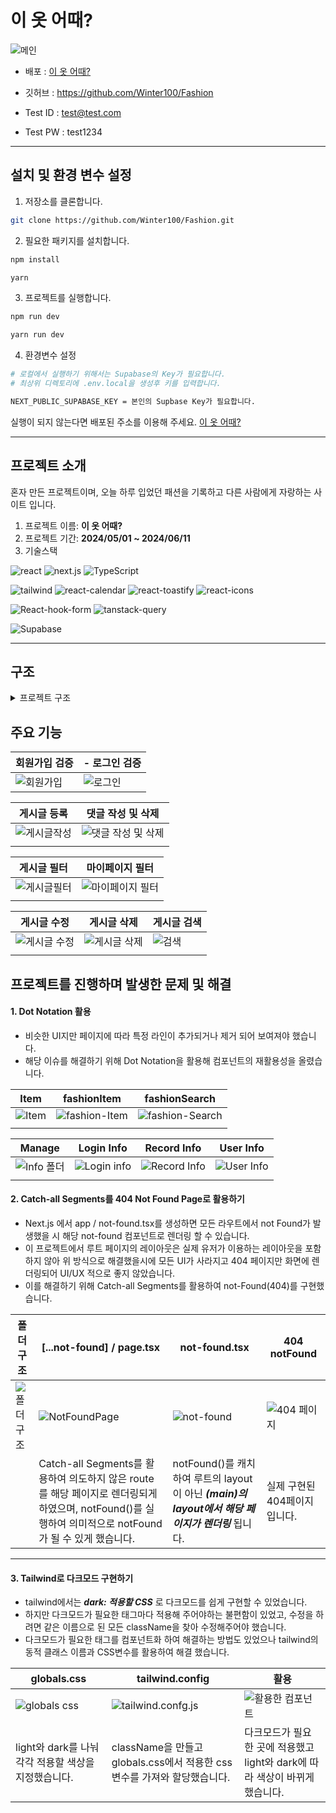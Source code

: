 # 이 옷 어때?

![메인](https://github.com/Winter100/Fashion/assets/119467710/9b134406-2f35-4560-b0bf-e8237b8a0cde)

- 배포 : [이 옷 어때?](https://fashion-mocha.vercel.app/)

- 깃허브 : https://github.com/Winter100/Fashion
- Test ID : test@test.com
- Test PW : test1234

<hr>

## 설치 및 환경 변수 설정

1. 저장소를 클론합니다.

```bash
git clone https://github.com/Winter100/Fashion.git
```

2. 필요한 패키지를 설치합니다.

```bash
npm install
```

```bash
yarn
```

3. 프로젝트를 실행합니다.

```bash
npm run dev
```

```bash
yarn run dev
```

4. 환경변수 설정

```bash
# 로컬에서 실행하기 위해서는 Supabase의 Key가 필요합니다.
# 최상위 디렉토리에 .env.local을 생성후 키를 입력합니다.

NEXT_PUBLIC_SUPABASE_KEY = 본인의 Supbase Key가 필요합니다.
```

실행이 되지 않는다면 배포된 주소를 이용해 주세요. [이 옷 어때?](https://fashion-mocha.vercel.app/)

<hr>

## 프로젝트 소개

혼자 만든 프로젝트이며, 오늘 하루 입었던 패션을 기록하고 다른 사람에게 자랑하는 사이트 입니다.

1. 프로젝트 이름: <b>이 옷 어때?</b>
2. 프로젝트 기간: <b>2024/05/01 ~ 2024/06/11</b>
3. 기술스택

![react](https://img.shields.io/badge/React-20232A?style=for-the-badge&logo=react&logoColor=61DAFB)
![next.js](<https://img.shields.io/badge/Next.js(app)-000?logo=nextdotjs&logoColor=fff&style=for-the-badge>)
![TypeScript](https://img.shields.io/badge/TypeScript-007ACC?style=for-the-badge&logo=typescript&logoColor=white)

![tailwind](https://img.shields.io/badge/Tailwind_CSS-38B2AC?style=for-the-badge&logo=tailwind-css&logoColor=white)
![react-calendar](https://img.shields.io/badge/react_calendar-01?logo=react-calendar&logoColor=fff&style=for-the-badge)
![react-toastify](https://img.shields.io/badge/react_toastify-002?logo=react-toastify&logoColor=fff&style=for-the-badge)
![react-icons](https://img.shields.io/badge/react_icons-000?logo=react-icons&logoColor=fff&style=for-the-badge)

![React-hook-form](https://img.shields.io/badge/React_hook_form-007ACC?style=for-the-badge&logo=react-hook-form&logoColor=white)
![tanstack-query](https://img.shields.io/badge/tanstack_query-005?logo=tanstack_query&logoColor=fff&style=for-the-badge)

![Supabase](https://img.shields.io/badge/Supabase-181818?style=for-the-badge&logo=supabase&logoColor=white)

<hr>

## 구조

<details>
<summary>프로젝트 구조</summary>

```bash
fashion
├─ .eslintrc.json
├─ .gitignore
├─ .prettierrc.json
├─ next.config.js
├─ package-lock.json
├─ package.json
├─ postcss.config.js
├─ public
│  ├─ 404.png
│  └─ meta-image.png
├─ README.md
├─ src
│  └─ app
│     ├─ (route)
│     │  ├─ (main)
│     │  │  ├─ (non-ProtectedRoute)
│     │  │  │  ├─ detail
│     │  │  │  │  └─ [tag]
│     │  │  │  │     └─ [id]
│     │  │  │  │        └─ page.tsx
│     │  │  │  ├─ fashion
│     │  │  │  │  └─ [tag]
│     │  │  │  │     ├─ loading.tsx
│     │  │  │  │     └─ page.tsx
│     │  │  │  └─ search
│     │  │  │     ├─ loading.tsx
│     │  │  │     └─ page.tsx
│     │  │  ├─ (ProtectedRoute)
│     │  │  │  ├─ (Auth)
│     │  │  │  │  ├─ edit
│     │  │  │  │  │  └─ [tag]
│     │  │  │  │  │     └─ [id]
│     │  │  │  │  │        └─ page.tsx
│     │  │  │  │  ├─ layout.tsx
│     │  │  │  │  ├─ mypage
│     │  │  │  │  │  ├─ list
│     │  │  │  │  │  │  └─ page.tsx
│     │  │  │  │  │  └─ page.tsx
│     │  │  │  │  └─ write
│     │  │  │  │     └─ page.tsx
│     │  │  │  └─ (NoAuth)
│     │  │  │     ├─ auth
│     │  │  │     │  ├─ signin
│     │  │  │     │  │  └─ page.tsx
│     │  │  │     │  └─ signup
│     │  │  │     │     └─ page.tsx
│     │  │  │     └─ layout.tsx
│     │  │  ├─ layout.tsx
│     │  │  ├─ not-found.tsx
│     │  │  └─ [...not-found]
│     │  │     └─ page.tsx
│     │  └─ page.tsx
│     ├─ globals.css
│     ├─ icon.ico
│     ├─ layout.tsx
│     ├─ _api
│     │  ├─ auth
│     │  │  ├─ getUser.ts
│     │  │  ├─ signIn.ts
│     │  │  ├─ signOut.ts
│     │  │  └─ signUp.ts
│     │  ├─ authApi.ts
│     │  ├─ fashion
│     │  │  ├─ createComment.ts
│     │  │  ├─ createFashion.ts
│     │  │  ├─ deleteComment.ts
│     │  │  ├─ deleteFashion.ts
│     │  │  ├─ readComments.ts
│     │  │  ├─ readFashion.ts
│     │  │  ├─ readFashionEditData.ts
│     │  │  ├─ readFashionList.ts
│     │  │  ├─ readMyFashionList.ts
│     │  │  ├─ readSearchFashion.ts
│     │  │  └─ updateFashion.ts
│     │  ├─ fashionApi.ts
│     │  └─ supabase.ts
│     ├─ _components
│     │  ├─ Auth
│     │  │  ├─ InputField.tsx
│     │  │  ├─ SignIn.tsx
│     │  │  └─ SignUp.tsx
│     │  ├─ Button
│     │  │  ├─ BackButton.tsx
│     │  │  └─ DarkModeToggleBtn.tsx
│     │  ├─ Calendar
│     │  │  └─ MainCalendar.tsx
│     │  ├─ Comment
│     │  │  ├─ Comment
│     │  │  │  ├─ Comment.tsx
│     │  │  │  ├─ CommentContent.tsx
│     │  │  │  ├─ CommentHeader.tsx
│     │  │  │  └─ CommentTitle.tsx
│     │  │  ├─ CommentEntry.tsx
│     │  │  ├─ CommentList.tsx
│     │  │  ├─ CommentView.tsx
│     │  │  └─ CommentWrite.tsx
│     │  ├─ Error
│     │  │  └─ AlertWrapper.tsx
│     │  ├─ Fashion
│     │  │  ├─ Detail
│     │  │  │  ├─ ContentSection.tsx
│     │  │  │  ├─ Detail.tsx
│     │  │  │  ├─ DetailItem.tsx
│     │  │  │  ├─ ImageSection.tsx
│     │  │  │  └─ LabelContent.tsx
│     │  │  ├─ Edit
│     │  │  │  ├─ ContentTextarea.tsx
│     │  │  │  ├─ Edit.tsx
│     │  │  │  ├─ ImageUpload.tsx
│     │  │  │  ├─ SubmitButtons.tsx
│     │  │  │  ├─ TagSelect.tsx
│     │  │  │  └─ TitleInput.tsx
│     │  │  ├─ Fashion
│     │  │  │  ├─ FashionItem.tsx
│     │  │  │  ├─ FashionList.tsx
│     │  │  │  └─ Item
│     │  │  │     ├─ Item.tsx
│     │  │  │     ├─ ItemBody.tsx
│     │  │  │     ├─ ItemImage.tsx
│     │  │  │     └─ ItemSubTitle.tsx
│     │  │  ├─ ItemEntry.tsx
│     │  │  ├─ MyFashion
│     │  │  │  ├─ MyFashionItem.tsx
│     │  │  │  ├─ MyFashionList.tsx
│     │  │  │  └─ MyFashionListTitle.tsx
│     │  │  └─ SearchFashion
│     │  │     ├─ SearchFashionList.tsx
│     │  │     └─ SearchItem.tsx
│     │  ├─ Gnb
│     │  │  ├─ AuthMenu.tsx
│     │  │  ├─ Link
│     │  │  │  └─ MenuItem.tsx
│     │  │  ├─ MobileMenu.tsx
│     │  │  ├─ PcMenu.tsx
│     │  │  ├─ Search.tsx
│     │  │  ├─ Title.tsx
│     │  │  └─ TopGnb.tsx
│     │  ├─ Manage
│     │  │  ├─ Manage.tsx
│     │  │  ├─ ManageContent.tsx
│     │  │  ├─ ManageContentArea.tsx
│     │  │  ├─ ManageContentWrapper.tsx
│     │  │  ├─ ManageDescription.tsx
│     │  │  ├─ ManageLabel.tsx
│     │  │  └─ ManageTitle.tsx
│     │  ├─ Modal
│     │  │  ├─ DeleteBtn.tsx
│     │  │  └─ ModalCalendar.tsx
│     │  ├─ My
│     │  │  ├─ LoginInfo.tsx
│     │  │  ├─ RecordInfo.tsx
│     │  │  └─ UserInfo.tsx
│     │  ├─ Pagination
│     │  │  └─ Pagination.tsx
│     │  ├─ Skeleton
│     │  │  └─ FashionSkleton.tsx
│     │  └─ Spinner
│     │     └─ LoadingSpinner.tsx
│     ├─ _constant
│     │  └─ constant.ts
│     ├─ _fonts
│     │  └─ Dongle-Regular.ttf
│     ├─ _hooks
│     │  ├─ useAuth
│     │  │  ├─ useSignIn.ts
│     │  │  ├─ useSignOut.ts
│     │  │  ├─ useSignUp.ts
│     │  │  └─ useUser.ts
│     │  ├─ useAuth.ts
│     │  ├─ useChangeParams.ts
│     │  ├─ useFashion
│     │  │  ├─ useCreate.ts
│     │  │  ├─ useCreateComment.ts
│     │  │  ├─ useDelete.ts
│     │  │  ├─ useDeleteComment.ts
│     │  │  ├─ useReadComments.ts
│     │  │  ├─ useReadDetail.ts
│     │  │  ├─ useReadFashionEditData.ts
│     │  │  ├─ useReadFashionList.ts
│     │  │  ├─ useReadMyFashionList.ts
│     │  │  ├─ useReadSearch.ts
│     │  │  ├─ useSearch.ts
│     │  │  └─ useUpdate.ts
│     │  ├─ useFashion.ts
│     │  ├─ useLoading.ts
│     │  ├─ useLocalStorageState.ts
│     │  ├─ usePreview.ts
│     │  ├─ useQueryString.ts
│     │  ├─ useRouteChange.ts
│     │  └─ useWriteForm.ts
│     ├─ _layouts
│     │  ├─ HomeLayout.tsx
│     │  └─ Protected
│     │     ├─ AuthProtectedRoute.tsx
│     │     └─ NoAuthProtectedRoute.tsx
│     ├─ _provider
│     │  ├─ DarkModeProvider.tsx
│     │  ├─ TanstackProvider.tsx
│     │  ├─ ToastProvider.tsx
│     │  └─ UserContextProvider.tsx
│     ├─ _types
│     │  └─ type.ts
│     └─ _utils
│        ├─ autoSignOut.ts
│        ├─ convertToKST.ts
│        ├─ convertToTag.ts
│        ├─ dateFn.ts
│        ├─ generateImageMetadata.ts
│        ├─ getQueryClient.ts
│        ├─ imgCompression.ts
│        ├─ isValid.ts
│        ├─ localstorage.ts
│        ├─ metadata.ts
│        ├─ setFashionRoute.ts
│        └─ tagCount.ts
├─ tailwind.config.js
├─ tsconfig.json
└─ yarn.lock
```

</details>

## 주요 기능

| 회원가입 검증                                                                                           | - 로그인 검증                                                                                         |
| ------------------------------------------------------------------------------------------------------- | ----------------------------------------------------------------------------------------------------- |
| ![회원가입](https://github.com/Winter100/Fashion/assets/119467710/f1b404d0-bf9f-4ca3-9674-7fd961fbb96f) | ![로그인](https://github.com/Winter100/Fashion/assets/119467710/7af46cf7-ebcb-4be7-b637-4e5149c82954) |

| 게시글 등록                                                                                               | 댓글 작성 및 삭제                                                                                                |
| --------------------------------------------------------------------------------------------------------- | ---------------------------------------------------------------------------------------------------------------- |
| ![게시글작성](https://github.com/Winter100/Fashion/assets/119467710/eb95b0bd-9b9d-4643-8f10-788665912125) | ![댓글 작성 및 삭제](https://github.com/Winter100/Fashion/assets/119467710/6be9b0b8-a45b-4408-9ccb-d8bcb8ecf673) |
|                                                                                                           |                                                                                                                  |

| 게시글 필터                                                                                               | 마이페이지 필터                                                                                                |
| --------------------------------------------------------------------------------------------------------- | -------------------------------------------------------------------------------------------------------------- |
| ![게시글필터](https://github.com/Winter100/Fashion/assets/119467710/b08b3f06-3e8b-4cdf-ab76-35214701cda3) | ![마이페이지 필터](https://github.com/Winter100/Fashion/assets/119467710/ec188062-7725-45f9-91fe-25718fefa079) |
|                                                                                                           |                                                                                                                |

| 게시글 수정                                                                                                | 게시글 삭제                                                                                                | 게시글 검색                                                                                         |
| ---------------------------------------------------------------------------------------------------------- | ---------------------------------------------------------------------------------------------------------- | --------------------------------------------------------------------------------------------------- |
| ![게시글 수정](https://github.com/Winter100/Fashion/assets/119467710/d35b9f13-d3e8-432f-bb8d-26805ff1104b) | ![게시글 삭제](https://github.com/Winter100/Fashion/assets/119467710/0da9c070-ae7d-48e4-a896-38be22d5e270) | ![검색](https://github.com/Winter100/Fashion/assets/119467710/512186ea-b4c1-4fc8-8056-6ff1f24e2ac4) |
|                                                                                                            |                                                                                                            |                                                                                                     |

## 프로젝트를 진행하며 발생한 문제 및 해결

#### 1. Dot Notation 활용

- 비슷한 UI지만 페이지에 따라 특정 라인이 추가되거나 제거 되어 보여져야 했습니다.
- 해당 이슈를 해결하기 위해 Dot Notation을 활용해 컴포넌트의 재활용성을 올렸습니다.

| Item                                                                                                | fashionItem                                                                                                 | fashionSearch                                                                                                 |
| --------------------------------------------------------------------------------------------------- | ----------------------------------------------------------------------------------------------------------- | ------------------------------------------------------------------------------------------------------------- |
| ![Item](https://github.com/Winter100/Fashion/assets/119467710/93babcb4-8a3f-4adb-a6cc-f7700d0fa477) | ![fashion-Item](https://github.com/Winter100/Fashion/assets/119467710/fd396501-6876-44f2-a265-647c6df42141) | ![fashion-Search](https://github.com/Winter100/Fashion/assets/119467710/e859a860-bd7b-4163-abf3-2e14861b821f) |
|                                                                                                     |

| Manage                                                                                                   | Login Info                                                                                                | Record Info                                                                                                | User Info                                                                                                |
| -------------------------------------------------------------------------------------------------------- | --------------------------------------------------------------------------------------------------------- | ---------------------------------------------------------------------------------------------------------- | -------------------------------------------------------------------------------------------------------- |
| ![Info 폴더](https://github.com/Winter100/Fashion/assets/119467710/c4a422f7-5cb7-447c-b7a0-eba49bc86bf3) | ![Login info](https://github.com/Winter100/Fashion/assets/119467710/82280934-08fa-4cc4-8097-c13829f13c0a) | ![Record Info](https://github.com/Winter100/Fashion/assets/119467710/f3cb141d-512b-4a5c-9dc0-4f8e5dfa956f) | ![User Info](https://github.com/Winter100/Fashion/assets/119467710/c26e89ce-6b1f-436f-910f-2b481a08047e) |
|                                                                                                          |

#### 2. Catch-all Segments를 404 Not Found Page로 활용하기

- Next.js 에서 app / not-found.tsx를 생성하면 모든 라우트에서 not Found가 발생했을 시 해당 not-found 컴포넌트로 렌더링 할 수 있습니다.
- 이 프로젝트에서 루트 페이지의 레이아웃은 실제 유저가 이용하는 레이아웃을 포함하지 않아 위 방식으로 해결했을시에 모든 UI가 사라지고 404 페이지만 화면에 렌더링되어 UI/UX 적으로 좋지 않았습니다.
- 이를 해결하기 위해 Catch-all Segments를 활용하여 not-Found(404)를 구현했습니다.

| 폴더구조                                                                                                | [...not-found] / page.tsx                                                                                                                               | not-found.tsx                                                                                            | 404 notFound                                                                                              |
| ------------------------------------------------------------------------------------------------------- | ------------------------------------------------------------------------------------------------------------------------------------------------------- | -------------------------------------------------------------------------------------------------------- | --------------------------------------------------------------------------------------------------------- |
| ![폴더구조](https://github.com/Winter100/Fashion/assets/119467710/f9d8aeda-862d-4391-9e24-1b07c374c969) | ![NotFoundPage](https://github.com/Winter100/Fashion/assets/119467710/c8285055-5bb0-43d0-a2d3-e9c4f47c5f31)                                             | ![not-found](https://github.com/Winter100/Fashion/assets/119467710/2967c663-9655-4ade-88d9-49b781e39e46) | ![404 페이지](https://github.com/Winter100/Fashion/assets/119467710/f55b7ee4-448c-46db-803b-091b3b5f4c3f) |
|                                                                                                         | Catch-all Segments를 활용하여 의도하지 않은 route를 해당 페이지로 렌더링되게 하였으며, notFound()를 실행하여 의미적으로 notFound가 될 수 있게 했습니다. | notFound()를 캐치하여 루트의 layout이 아닌 **_(main)의 layout에서 해당 페이지가 렌더링_** 됩니다.        | 실제 구현된 404페이지 입니다.                                                                             |

<hr>

#### 3. Tailwind로 다크모드 구현하기

- tailwind에서는 **_dark: 적용할 CSS_** 로 다크모드를 쉽게 구현할 수 있었습니다.
- 하지만 다크모드가 필요한 태그마다 적용해 주어야하는 불편함이 있었고, 수정을 하려면 같은 이름으로 된 모든 className을 찾아 수정해주어야 했습니다.
- 다크모드가 필요한 태그를 컴포넌트화 하여 해결하는 방법도 있었으나 tailwind의 동적 클래스 이름과 CSS변수를 활용하여 해결 했습니다.

| globals.css                                                                                                | tailwind.config                                                                                                  | 활용                                                                                                           |
| ---------------------------------------------------------------------------------------------------------- | ---------------------------------------------------------------------------------------------------------------- | -------------------------------------------------------------------------------------------------------------- |
| ![globals css](https://github.com/Winter100/Fashion/assets/119467710/a82965b9-2156-4a7c-9060-a7ca3f8edf72) | ![tailwind.confg.js](https://github.com/Winter100/Fashion/assets/119467710/6a4d6ce0-4fb1-4e18-b41b-ec357002ebb2) | ![활용한 컴포넌트](https://github.com/Winter100/Fashion/assets/119467710/db692d97-7d61-403f-84c3-ba35505fe48e) |
| light와 dark를 나눠 각각 적용할 색상을 지정했습니다.                                                       | className을 만들고 globals.css에서 적용한 css변수를 가져와 할당했습니다.                                         | 다크모드가 필요한 곳에 적용했고 light와 dark에 따라 색상이 바뀌게 했습니다.                                    |

